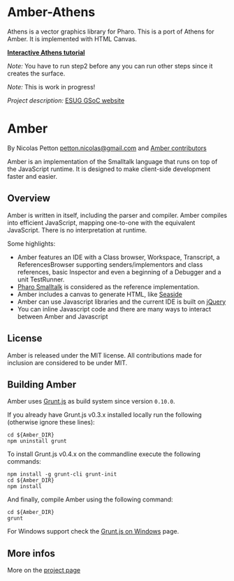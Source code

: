 Amber-Athens
============

Athens is a vector graphics library for Pharo. This is a port of Athens for Amber. It is implemented with HTML Canvas.

**[Interactive Athens tutorial](http://amber-athens.m-sp.org/)**

*Note:* You have to run step2 before any you can run other steps since it creates the surface.

*Note:* This is work in progress!

*Project description:* [ESUG GSoC website](http://gsoc2013.esug.org/projects/athen's%20html5%20canvas/proposal-a)

Amber
=====

By Nicolas Petton <petton.nicolas@gmail.com> and [Amber contributors](https://github.com/NicolasPetton/amber/contributors)

Amber is an implementation of the Smalltalk language that runs on top of the JavaScript runtime. It is designed to make client-side development faster and easier.

Overview
--------

Amber is written in itself, including the parser and compiler. Amber compiles into efficient JavaScript, mapping one-to-one with the equivalent JavaScript. There is no interpretation at runtime.

Some highlights:

-    Amber features an IDE with a Class browser, Workspace, Transcript, a ReferencesBrowser supporting senders/implementors and class references, basic Inspector and even a beginning of a Debugger and a unit TestRunner.
-    [Pharo Smalltalk](http://www.pharo-project.org) is considered as the reference implementation.
-    Amber includes a canvas to generate HTML, like [Seaside](http://www.seaside.st)
-    Amber can use Javascript libraries and the current IDE is built on [jQuery](http://www.jquery.com)
-    You can inline Javascript code and there are many ways to interact between Amber and Javascript


License
-------

Amber is released under the MIT license. All contributions made for inclusion are considered to be under MIT.

Building Amber
--------------

Amber uses [Grunt.js](http://gruntjs.com/) as build system since version `0.10.0`.

If you already have Grunt.js v0.3.x installed locally run the following (otherwise ignore these lines):

    cd ${Amber_DIR}
    npm uninstall grunt

To install Grunt.js v0.4.x on the commandline execute the following commands:
    
    npm install -g grunt-cli grunt-init
    cd ${Amber_DIR}
    npm install

And finally, compile Amber using the following command:

    cd ${Amber_DIR}
    grunt

For Windows support check the [Grunt.js on Windows](http://gruntjs.com/frequently-asked-questions#does-grunt-work-on-windows) page.


More infos
----------

More on the [project page](http://amber-lang.net)
